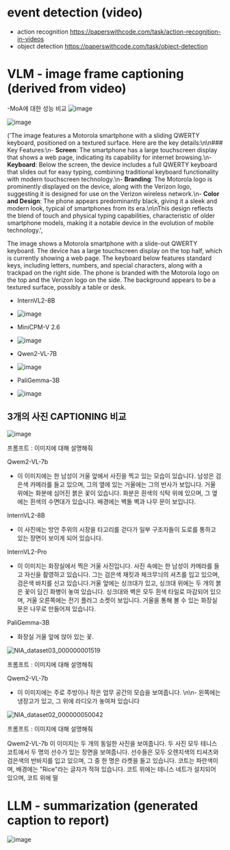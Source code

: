 event detection (video)
==========================
- action recognition 
https://paperswithcode.com/task/action-recognition-in-videos
- object detection
https://paperswithcode.com/task/object-detection

VLM - image frame captioning (derived from video)
==========================
-MoA에 대한 성능 비교
![image](https://github.com/user-attachments/assets/5db4180f-9f55-42a3-9c37-47fea0a6f0fc)

![image](https://github.com/user-attachments/assets/593d2c6d-e47d-4323-9463-841923ff625d)

('The image features a Motorola smartphone with a sliding QWERTY keyboard, positioned on a textured surface. Here are the key details:\n\n### Key Features:\n- **Screen**: The smartphone has a large touchscreen display that shows a web page, indicating its capability for internet browsing.\n- **Keyboard**: Below the screen, the device includes a full QWERTY keyboard that slides out for easy typing, combining traditional keyboard functionality with modern touchscreen technology.\n- **Branding**: The Motorola logo is prominently displayed on the device, along with the Verizon logo, suggesting it is designed for use on the Verizon wireless network.\n- **Color and Design**: The phone appears predominantly black, giving it a sleek and modern look, typical of smartphones from its era.\n\nThis design reflects the blend of touch and physical typing capabilities, characteristic of older smartphone models, making it a notable device in the evolution of mobile technology.',

The image shows a Motorola smartphone with a slide-out QWERTY keyboard. The device has a large touchscreen display on the top half, which is currently showing a web page. The keyboard below features standard keys, including letters, numbers, and special characters, along with a trackpad on the right side. The phone is branded with the Motorola logo on the top and the Verizon logo on the side. The background appears to be a textured surface, possibly a table or desk.



- InternVL2-8B
- ![image](https://github.com/user-attachments/assets/7cbbcf1c-5463-4ca0-92e3-ef7492ba8206)

- MiniCPM-V 2.6
- ![image](https://github.com/user-attachments/assets/175b4fd2-5ff9-4746-982d-d729fecb2071)

- Qwen2-VL-7B
- ![image](https://github.com/user-attachments/assets/e4be103f-e5c9-4476-826d-aa0c2f226657)

- PaliGemma-3B
- ![image](https://github.com/user-attachments/assets/3a6f6cfa-1c51-4f61-b775-8caf1bdd3b0b)

3개의 사진 CAPTIONING 비교
-----------------
![image](https://github.com/user-attachments/assets/41caa1cc-9ae8-42c1-b199-cbe9e4b2aeb2)

프롬프트 : 이미지에 대해 설명해줘

Qwem2-VL-7b
- 이 이미지에는 한 남성이 거울 앞에서 사진을 찍고 있는 모습이 있습니다. 남성은 검은색 카메라를 들고 있으며, 그의 옆에 있는 거울에는 그의 반사가 보입니다. 거울 위에는 화분에 심어진 붉은 꽃이 있습니다. 화분은 흰색의 식탁 위에 있으며, 그 옆에는 흰색의 수면대가 있습니다. 배경에는 벽돌 벽과 나무 문이 보입니다.

InternVL2-8B
- 이 사진에는 방안 주위의 시장을 타고리를 걷다가 일부 구조자들이 도로를 통하고 있는 장면이 보이게 되어 있습니다. 

InternVL2-Pro
- 이 이미지는 화장실에서 찍은 거울 사진입니다. 사진 속에는 한 남성이 카메라를 들고 자신을 촬영하고 있습니다. 그는 검은색 재킷과 체크무늬의 셔츠를 입고 있으며, 검은색 바지를 신고 있습니다.거울 앞에는 싱크대가 있고, 싱크대 위에는 두 개의 붉은 꽃이 담긴 화병이 놓여 있습니다. 싱크대와 벽은 모두 흰색 타일로 마감되어 있으며, 거울 오른쪽에는 전기 플러그 소켓이 보입니다. 거울을 통해 볼 수 있는 화장실 문은 나무로 만들어져 있습니다.

PaliGemma-3B
- 화장실 거울 앞에 앉아 있는 꽃.

![NIA_dataset03_000000001519](https://github.com/user-attachments/assets/d757551f-24d6-401d-aa5a-b7ab55cfac82)

프롬프트 : 이미지에 대해 설명해줘

Qwem2-VL-7b
- 이 이미지에는 주로 주방이나 작은 업무 공간의 모습을 보여줍니다. \n\n- 왼쪽에는 냉장고가 있고, 그 위에 라디오가 놓여져 있습니다

![NIA_dataset02_000000050042](https://github.com/user-attachments/assets/64de671a-1e4b-439c-b379-ed0c4fd26764)

프롬프트 : 이미지에 대해 설명해줘

Qwem2-VL-7b
이 이미지는 두 개의 동일한 사진을 보여줍니다. 두 사진 모두 테니스 코트에서 두 명의 선수가 있는 장면을 보여줍니다. 선수들은 모두 오렌지색의 티셔츠와 검은색의 반바지를 입고 있으며, 그 중 한 명은 라켓을 들고 있습니다. 코트는 파란색이며, 배경에는 "Rice"라는 글자가 적혀 있습니다. 코트 위에는 테니스 네트가 설치되어 있으며, 코트 위에 떨

LLM - summarization (generated caption to report)
====================
![image](https://github.com/user-attachments/assets/1178d8db-a655-429e-bd6a-a77ed87388a4)
